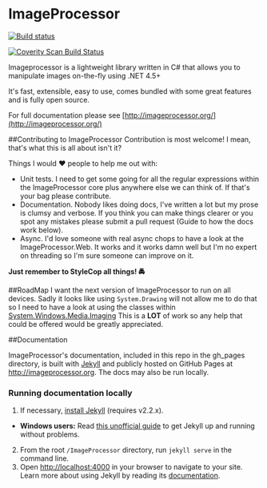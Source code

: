 ImageProcessor
===============

[![Build status](https://ci.appveyor.com/api/projects/status/8ypr7527dnao04yr)](https://ci.appveyor.com/project/JamesSouth/imageprocessor)

[![Coverity Scan Build Status][2]][1]

  [1]: https://scan.coverity.com/projects/4635
  [2]: https://scan.coverity.com/projects/4635/badge.svg

Imageprocessor is a lightweight library written in C# that allows you to manipulate images on-the-fly using .NET 4.5+

It's fast, extensible, easy to use, comes bundled with some great features and is fully open source.

For full documentation please see [http://imageprocessor.org/](http://imageprocessor.org/)

##Contributing to ImageProcessor
Contribution is most welcome! I mean, that's what this is all about isn't it?

Things I would :heart: people to help me out with:

 - Unit tests. I need to get some going for all the regular expressions within the ImageProcessor core plus anywhere else we can think of. If that's your bag please contribute.
 - Documentation. Nobody likes doing docs, I've written a lot but my prose is clumsy and verbose. If you think you can make things clearer or you spot any mistakes please submit a pull request (Guide to how the docs work below).
 - Async. I'd love someone with real async chops to have a look at the ImageProcessor.Web. It works and it works damn well but I'm no expert on threading so I'm sure someone can improve on it. 

**Just remember to StyleCop all things! :oncoming_police_car:**

##RoadMap
I want the next version of ImageProcessor to run on all devices. Sadly it looks like using `System.Drawing` will not allow me to do that so I need to have a look at using the classes within [System.Windows.Media.Imaging](http://msdn.microsoft.com/en-us/library/System.Windows.Media.Imaging(v=vs.110).aspx) This is a **LOT** of work so any help that could be offered would be greatly appreciated.

##Documentation

ImageProcessor's documentation, included in this repo in the gh_pages directory, is built with [Jekyll](http://jekyllrb.com) and publicly hosted on GitHub Pages at <http://imageprocessor.org>. The docs may also be run locally.

### Running documentation locally
1. If necessary, [install Jekyll](http://jekyllrb.com/docs/installation) (requires v2.2.x).
  - **Windows users:** Read [this unofficial guide](https://github.com/juthilo/run-jekyll-on-windows/) to get Jekyll up and running without problems. 
2. From the root `/ImageProcessor` directory, run `jekyll serve` in the command line.
3. Open <http://localhost:4000> in your browser to navigate to your site.
Learn more about using Jekyll by reading its [documentation](http://jekyllrb.com/docs/home/).
